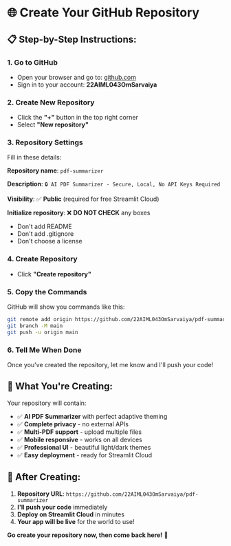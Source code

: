 # 🌐 Create Your GitHub Repository

## 📋 **Step-by-Step Instructions:**

### **1. Go to GitHub**
- Open your browser and go to: [github.com](https://github.com)
- Sign in to your account: **22AIML043OmSarvaiya**

### **2. Create New Repository**
- Click the **"+"** button in the top right corner
- Select **"New repository"**

### **3. Repository Settings**
Fill in these details:

**Repository name**: `pdf-summarizer`

**Description**: `🔒 AI PDF Summarizer - Secure, Local, No API Keys Required`

**Visibility**: ✅ **Public** (required for free Streamlit Cloud)

**Initialize repository**: ❌ **DO NOT CHECK** any boxes
- Don't add README
- Don't add .gitignore  
- Don't choose a license

### **4. Create Repository**
- Click **"Create repository"**

### **5. Copy the Commands**
GitHub will show you commands like this:
```bash
git remote add origin https://github.com/22AIML043OmSarvaiya/pdf-summarizer.git
git branch -M main
git push -u origin main
```

### **6. Tell Me When Done**
Once you've created the repository, let me know and I'll push your code!

## 🎯 **What You're Creating:**

Your repository will contain:
- ✅ **AI PDF Summarizer** with perfect adaptive theming
- ✅ **Complete privacy** - no external APIs
- ✅ **Multi-PDF support** - upload multiple files
- ✅ **Mobile responsive** - works on all devices
- ✅ **Professional UI** - beautiful light/dark themes
- ✅ **Easy deployment** - ready for Streamlit Cloud

## 🚀 **After Creating:**

1. **Repository URL**: `https://github.com/22AIML043OmSarvaiya/pdf-summarizer`
2. **I'll push your code** immediately
3. **Deploy on Streamlit Cloud** in minutes
4. **Your app will be live** for the world to use!

**Go create your repository now, then come back here!** 🌟